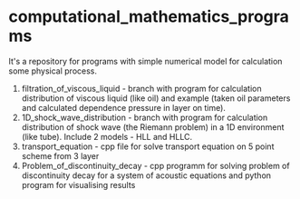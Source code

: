 # computational_mathematics_programs
It's a repository for programs with simple numerical model for calculation some physical process.
1. filtration_of_viscous_liquid - branch with program for
calculation distribution of viscous liquid (like oil) and example (taken oil parameters and calculated dependence pressure in layer on time).
2. 1D_shock_wave_distribution - branch with program for
calculation distribution of shock wave (the Riemann problem) in a 1D environment (like tube). Include 2 models - HLL and HLLC.
3. transport_equation - cpp file for solve transport equation on 5 point scheme from 3 layer
4. Problem_of_discontinuity_decay - cpp programm for solving problem of discontinuity decay for a system of acoustic equations
and python program for visualising results
